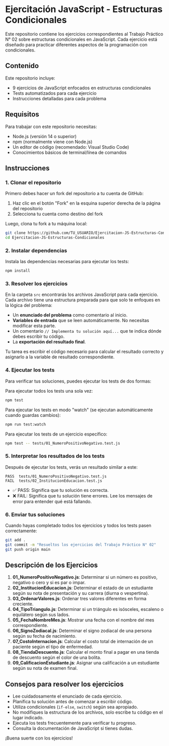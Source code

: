 # Ejercitación JavaScript - Estructuras Condicionales

Este repositorio contiene los ejercicios correspondientes al Trabajo Práctico N° 02 sobre estructuras condicionales en JavaScript. Cada ejercicio está diseñado para practicar diferentes aspectos de la programación con condicionales.

## Contenido

Este repositorio incluye:

- 9 ejercicios de JavaScript enfocados en estructuras condicionales
- Tests automatizados para cada ejercicio
- Instrucciones detalladas para cada problema

## Requisitos

Para trabajar con este repositorio necesitas:

- Node.js (versión 14 o superior)
- npm (normalmente viene con Node.js)
- Un editor de código (recomendado: Visual Studio Code)
- Conocimientos básicos de terminal/línea de comandos

## Instrucciones

### 1. Clonar el repositorio

Primero debes hacer un fork del repositorio a tu cuenta de GitHub:

1.  Haz clic en el botón "Fork" en la esquina superior derecha de la página del repositorio
2.  Selecciona tu cuenta como destino del fork

Luego, clona tu fork a tu máquina local:

```bash
git clone https://github.com/TU_USUARIO/Ejercitacion-JS-Estructuras-Condicionales.git
cd Ejercitacion-JS-Estructuras-Condicionales
```

### 2. Instalar dependencias

Instala las dependencias necesarias para ejecutar los tests:

```bash
npm install
```

### 3. Resolver los ejercicios

En la carpeta `src` encontrarás los archivos JavaScript para cada ejercicio. Cada archivo tiene una estructura preparada para que solo te enfoques en la lógica del problema:

-   Un **enunciado del problema** como comentario al inicio.
-   **Variables de entrada** que se leen automáticamente. No necesitas modificar esta parte.
-   Un comentario `// Implementa tu solución aquí...` que te indica dónde debes escribir tu código.
-   La **exportación del resultado final**.

Tu tarea es escribir el código necesario para calcular el resultado correcto y asignarlo a la variable de resultado correspondiente.

### 4. Ejecutar los tests

Para verificar tus soluciones, puedes ejecutar los tests de dos formas:

Para ejecutar todos los tests una sola vez:

```bash
npm test
```

Para ejecutar los tests en modo "watch" (se ejecutan automáticamente cuando guardas cambios):

```bash
npm run test:watch
```

Para ejecutar los tests de un ejercicio específico:

```bash
npm test -- tests/01_NumeroPositivoNegativo.test.js
```

### 5. Interpretar los resultados de los tests

Después de ejecutar los tests, verás un resultado similar a este:

```
PASS  tests/01_NumeroPositivoNegativo.test.js
FAIL  tests/02_InstitucionEducacion.test.js
```

-   ✅ PASS: Significa que tu solución es correcta.
-   ❌ FAIL: Significa que tu solución tiene errores. Lee los mensajes de error para entender qué está fallando.

### 6. Enviar tus soluciones

Cuando hayas completado todos los ejercicios y todos los tests pasen correctamente:

```bash
git add .
git commit -m "Resueltos los ejercicios del Trabajo Práctico N° 02"
git push origin main
```

## Descripción de los Ejercicios

1.  **01_NumeroPositivoNegativo.js**: Determinar si un número es positivo, negativo o cero y si es par o impar.
2.  **02_InstitucionEducacion.js**: Determinar el estado de un estudiante según su nota de presentación y su carrera (diurna o vespertina).
3.  **03_OrdenarValores.js**: Ordenar tres valores diferentes en forma creciente.
4.  **04_TipoTriangulo.js**: Determinar si un triángulo es isósceles, escaleno o equilátero según sus lados.
5.  **05_FechaNombreMes.js**: Mostrar una fecha con el nombre del mes correspondiente.
6.  **06_SignoZodiacal.js**: Determinar el signo zodiacal de una persona según su fecha de nacimiento.
7.  **07_CostoInternacion.js**: Calcular el costo total de internación de un paciente según el tipo de enfermedad.
8.  **08_TiendaDescuento.js**: Calcular el monto final a pagar en una tienda de descuento según el color de una bolita.
9.  **09_CalificacionEstudiante.js**: Asignar una calificación a un estudiante según su nota de examen final.

## Consejos para resolver los ejercicios

-   Lee cuidadosamente el enunciado de cada ejercicio.
-   Planifica tu solución antes de comenzar a escribir código.
-   Utiliza condicionales (`if-else`, `switch`) según sea apropiado.
-   No modifiques la estructura de los archivos, solo escribe tu código en el lugar indicado.
-   Ejecuta los tests frecuentemente para verificar tu progreso.
-   Consulta la documentación de JavaScript si tienes dudas.

¡Buena suerte con los ejercicios!